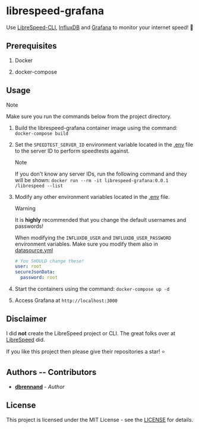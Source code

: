 # librespeed-grafana

Use [LibreSpeed-CLI](https://github.com/librespeed/speedtest-cli), [InfluxDB](https://www.influxdata.com/products/influxdb/) and [Grafana](https://grafana.com/) to monitor your internet speed! 🚀

## Prerequisites

1. Docker

2. docker-compose

## Usage

> [!NOTE]
> Make sure you run the commands below from the project directory.

1. Build the librespeed-grafana container image using the command: `docker-compose build`

2. Set the `SPEEDTEST_SERVER_ID` environment variable located in the [.env](.env) file to the server ID to perform speedtests against.

    > [!NOTE]
    > If you don't know any server IDs, run the following command and they will be shown: `docker run --rm -it librespeed-grafana:0.0.1 /librespeed --list`

3. Modify any other environment variables located in the [.env](.env) file.

    > [!WARNING]
    > It is **highly** recommended that you change the default usernames and passwords!
    >
    > When modifying the `INFLUXDB_USER` and `INFLUXDB_USER_PASSWORD` environment variables. Make sure you modify them also in [datasource.yml](/grafana-config/datasources/datasource.yml)
    >
    > ```yaml
    > # You SHOULD change these!
    > user: root
    > secureJsonData:
    >   password: root
    > ```

4. Start the containers using the command: `docker-compose up -d`

5. Access Grafana at `http://localhost:3000`

## Disclaimer

I did **not** create the LibreSpeed project or CLI. The great folks over at [LibreSpeed](https://github.com/librespeed) did.

If you like this project then please give their repositories a star! ⭐

## Authors -- Contributors

* [**dbrennand**](https://github.com/dbrennand) - *Author*

## License
This project is licensed under the MIT License - see the [LICENSE](LICENSE) for details.
